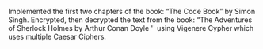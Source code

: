 Implemented the first two chapters of the book: “The Code Book” by Simon Singh. Encrypted, then decrypted the text from the book:  “The Adventures of Sherlock Holmes by Arthur Conan Doyle '' using Vigenere Cypher which uses multiple Caesar Ciphers.
